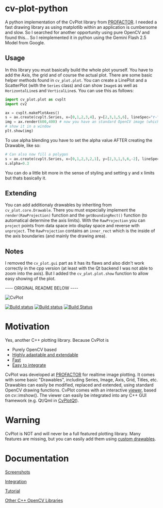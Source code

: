 # cv-plot-python

A python implementation of the CvPlot library from [PROFACTOR](https://www.profactor.at/).
I needed a fast drawing library as using matplotlib within an application is cumbersome and slow. So I searched for another opportunity using pure OpenCV and found this... So I reimplemented it in python using the Gemini Flash 2.5 Model from Google.

## Usage

In this library you must basically build the whole plot yourself. You have to add the Axis, the grid and of course the actual plot. There are some basic helper methods found in `cv_plot.plot`. You can create a LinePlot and a ScatterPlot (with the `Series` class) and can show `Image`s as well as `HorizontalLine`s and `VerticalLine`s. You can use this as follows:

```python
import cv_plot.plot as cvplt
import cv2

ax = cvplt.makePlotAxes()
s = ax.create(cvplt.Series, x=[0,1,2,3,4], y=[2,3,1,5,6], lineSpec="r-") # this would be a red LinePlot, to create a green ScatterPlot just replace 'r-' with 'g.'
img = ax.render(600,400) # now you have an standard OpenCV image (which is a np.ndarray with type np.uint8)
# show it in a window
plt.show(img)
```

To use alpha blending you have to set the alpha value AFTER creating the Drawable, like so:

```python
# Can also now fill a polygon
s = ax.create(cvplt.Series, x=[0,1,2,3,2,1], y=[2,3,1,5,6,-2], lineSpec="r-", fill=True)
s.alpha=0.3
```

You can do a little bit more in the sense of styling and setting y and x limits but thats basically it.

## Extending

You can add additionaly drawables by inheriting from `cv_plot.core.Drawable`. There you must especially implement the `render(RawProjection)` function and the `getBoundingRect()` function (to automatical determine the axis limits). With the `RawProjection` you can `project` points from data space into display space and reverse with  `unproject`. The `RawProjection` contains an `inner_rect` which is the inside of the axis boundaries (and mainly the drawing area).

## Notes

I removed the `cv_plot.gui` part as it has its flaws and also didn't work correctly in the cpp version (at least with the Qt backend I was not able to zoom into the axis). But I added the `cv_plot.plot.show` function to allow easy showing of the plot.

---- ORIGINAL README BELOW ----

![CvPlot](doc/img/contours.PNG)

[![Build status](https://github.com/Profactor/cv-plot/workflows/CI/badge.svg)](https://github.com/Profactor/cv-plot/actions)
[![Build status](https://ci.appveyor.com/api/projects/status/2bqhfcoh0q4w2gc8?svg=true)](https://ci.appveyor.com/project/Profactor/cv-plot)
[![Build Status](https://app.travis-ci.com/Profactor/cv-plot.svg?branch=master)](https://app.travis-ci.com/Profactor/cv-plot)

# Motivation
Yes, another C++ plotting library. Because CvPlot is

- Purely OpenCV based
- [Highly adaptable and extendable](doc/tutorial.md#custom-drawables)
- [Fast](doc/img/benchmark.gif)
- [Easy to integrate](doc/integration.md)

CvPlot was developed at [PROFACTOR](https://www.profactor.at/) for realtime image plotting. It comes with some basic "Drawables", including Series, Image, Axis, Grid, Titles, etc. Drawables can easily be modified, replaced and extended, using standard OpenCV drawing functions. CvPlot comes with an interactive [viewer](doc/img/show.gif), based on cv::imshow(). The viewer can easily be integrated into any C++ GUI framework (e.g. Qt/Qml in [CvPlotQt](https://github.com/Profactor/cv-plot-qt)).

# Warning
CvPlot is NOT and will never be a full featured plotting library. Many features are missing, but you can easily add them using [custom drawables](doc/tutorial.md#custom-drawables).

# Documentation
[Screenshots](doc/screenshots.md)

[Integration](doc/integration.md)

[Tutorial](doc/tutorial.md)

[Other C++ OpenCV Libraries](doc/other-libraries.md)




